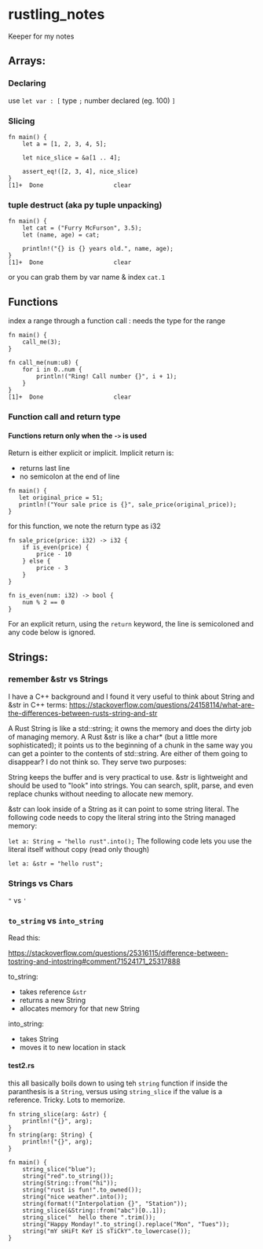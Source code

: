 # rustling_notes
Keeper for my notes

##  Arrays:

###  Declaring
use `let var : [` type `;` number declared (eg. 100) `]`

###  Slicing
```
fn main() {
    let a = [1, 2, 3, 4, 5];

    let nice_slice = &a[1 .. 4];

    assert_eq!([2, 3, 4], nice_slice)
}
[1]+  Done                    clear
```
### tuple destruct (aka py tuple unpacking)
```
fn main() {
    let cat = ("Furry McFurson", 3.5);
    let (name, age) = cat;

    println!("{} is {} years old.", name, age);
}
[1]+  Done                    clear
```
or you can grab them by var name & index ``` cat.1 ```

##  Functions

index a range through a function call :  needs the type for the range
```
fn main() {
    call_me(3);
}

fn call_me(num:u8) {
    for i in 0..num {
        println!("Ring! Call number {}", i + 1);
    }
}
[1]+  Done                    clear
```
### Function call and return type

#### Functions return only when the ```->``` is used

Return is either explicit or implicit.  Implicit return is:
 - returns last line
 - no semicolon at the end of line

 ```
 fn main() {
    let original_price = 51;
    println!("Your sale price is {}", sale_price(original_price));
}
```
for this function, we note the return type as i32
```
fn sale_price(price: i32) -> i32 {
    if is_even(price) {
        price - 10
    } else {
        price - 3
    }
}

fn is_even(num: i32) -> bool {
    num % 2 == 0
}
 ```
For an explicit return, using the ```return``` keyword, the line is semicoloned and any code below is ignored.



##  Strings:

### remember &str vs Strings 

I have a C++ background and I found it very useful to think about String and &str in C++ terms:
https://stackoverflow.com/questions/24158114/what-are-the-differences-between-rusts-string-and-str

A Rust String is like a std::string; it owns the memory and does the dirty job of managing memory.
A Rust &str is like a char* (but a little more sophisticated); it points us to the beginning of a chunk in the same way you can get a pointer to the contents of std::string.
Are either of them going to disappear? I do not think so. They serve two purposes:

String keeps the buffer and is very practical to use. &str is lightweight and should be used to "look" into strings. You can search, split, parse, and even replace chunks without needing to allocate new memory.

&str can look inside of a String as it can point to some string literal. The following code needs to copy the literal string into the String managed memory:

```let a: String = "hello rust".into();```
The following code lets you use the literal itself without copy (read only though)

```
let a: &str = "hello rust";
```

### Strings vs Chars

``` " ``` vs ``` ' ```

### ```to_string``` vs ```into_string```


Read this:

https://stackoverflow.com/questions/25316115/difference-between-tostring-and-intostring#comment71524171_25317888


to_string:
 - takes reference ```&str```
 - returns a new String  
 - allocates memory for that new String
 
into_string:
  - takes String
  - moves it to new location in stack

#### test2.rs
this all basically boils down to using teh ```string``` function if inside the paranthesis is a ```String```, versus using ```string_slice``` if the value is a reference.  Tricky.  Lots to memorize. 


```
fn string_slice(arg: &str) {
    println!("{}", arg);
}
fn string(arg: String) {
    println!("{}", arg);
}

fn main() {
    string_slice("blue");
    string("red".to_string());
    string(String::from("hi"));
    string("rust is fun!".to_owned());
    string("nice weather".into());
    string(format!("Interpolation {}", "Station"));
    string_slice(&String::from("abc")[0..1]);
    string_slice("  hello there ".trim());
    string("Happy Monday!".to_string().replace("Mon", "Tues"));
    string("mY sHiFt KeY iS sTiCkY".to_lowercase());
}
```


